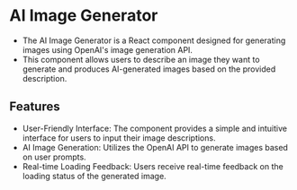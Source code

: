 # AI Image Generator
- The AI Image Generator is a React component designed for generating images using OpenAI's image generation API.
- This component allows users to describe an image they want to generate and produces AI-generated images based on the provided description.

## Features
- User-Friendly Interface: The component provides a simple and intuitive interface for users to input their image descriptions.
- AI Image Generation: Utilizes the OpenAI API to generate images based on user prompts.
- Real-time Loading Feedback: Users receive real-time feedback on the loading status of the generated image.
